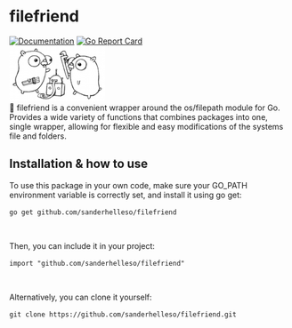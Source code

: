# filefriend
[![Documentation](https://godoc.org/github.com/sanderhelleso/filefriend?status.svg)](http://godoc.org/github.com/sanderhelleso/filefriend)
[![Go Report Card](https://goreportcard.com/badge/github.com/sanderhelleso/filefriend)](https://goreportcard.com/report/github.com/sanderhelleso/filefriend)
<br>
<img src="https://github.com/sanderhelleso/filefriend/blob/master/project.png" />
<br>
📂 filefriend is a convenient wrapper around the os/filepath module for Go. Provides a wide variety of functions that combines 
packages into one, single wrapper, allowing for flexible and easy modifications of the systems file and folders.
<br>

## Installation & how to use
To use this package in your own code, make sure your GO_PATH environment variable is correctly set, and install it using go get:

```
go get github.com/sanderhelleso/filefriend
```
<br>

Then, you can include it in your project:

```
import "github.com/sanderhelleso/filefriend"
```
<br>

Alternatively, you can clone it yourself:

```
git clone https://github.com/sanderhelleso/filefriend.git
```

